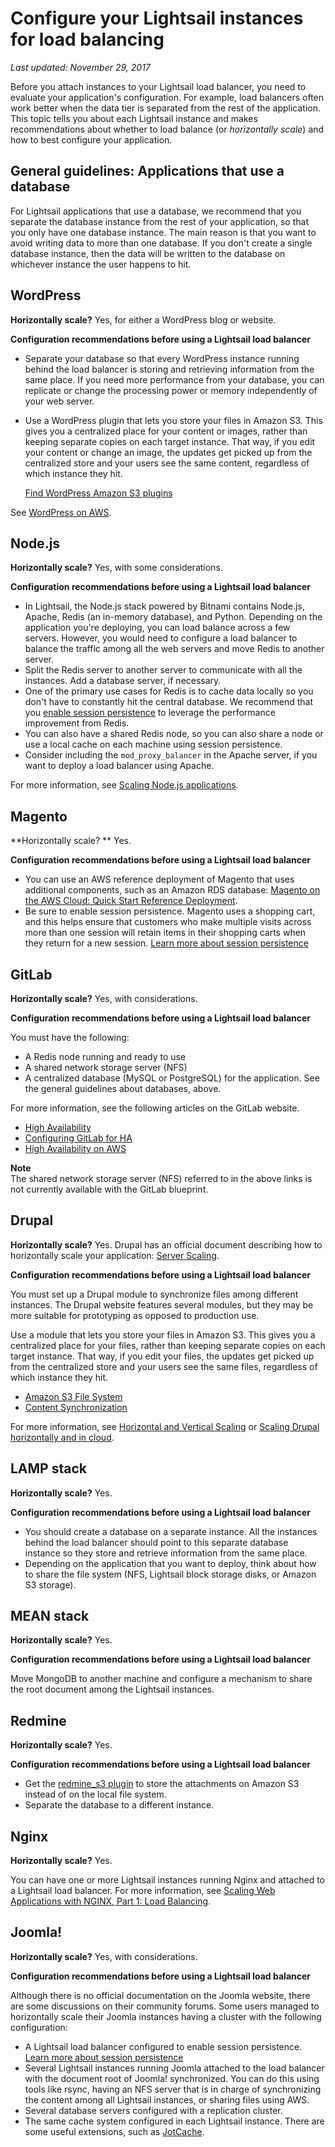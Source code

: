 # Configure your Lightsail instances for load balancing<a name="configure-lightsail-instances-for-load-balancing"></a>

 *Last updated: November 29, 2017* 

Before you attach instances to your Lightsail load balancer, you need to evaluate your application's configuration\. For example, load balancers often work better when the data tier is separated from the rest of the application\. This topic tells you about each Lightsail instance and makes recommendations about whether to load balance \(or *horizontally scale*\) and how to best configure your application\.

## General guidelines: Applications that use a database<a name="applications-that-use-a-database"></a>

For Lightsail applications that use a database, we recommend that you separate the database instance from the rest of your application, so that you only have one database instance\. The main reason is that you want to avoid writing data to more than one database\. If you don't create a single database instance, then the data will be written to the database on whichever instance the user happens to hit\.

## WordPress<a name="configure-wordpress-application-for-lightsail-load-balancer"></a>

**Horizontally scale?** Yes, for either a WordPress blog or website\. 

 **Configuration recommendations before using a Lightsail load balancer** 
+ Separate your database so that every WordPress instance running behind the load balancer is storing and retrieving information from the same place\. If you need more performance from your database, you can replicate or change the processing power or memory independently of your web server\.
+ Use a WordPress plugin that lets you store your files in Amazon S3\. This gives you a centralized place for your content or images, rather than keeping separate copies on each target instance\. That way, if you edit your content or change an image, the updates get picked up from the centralized store and your users see the same content, regardless of which instance they hit\.

   [Find WordPress Amazon S3 plugins](https://wordpress.org/plugins/tags/s3/) 

See [WordPress on AWS](https://cloudonaut.io/wordpress-on-aws-you-are-holding-it-wrong/)\.

## Node\.js<a name="configure-node-js-application-for-lightsail-load-balancer"></a>

**Horizontally scale?** Yes, with some considerations\.

 **Configuration recommendations before using a Lightsail load balancer** 
+ In Lightsail, the Node\.js stack powered by Bitnami contains Node\.js, Apache, Redis \(an in\-memory database\), and Python\. Depending on the application you're deploying, you can load balance across a few servers\. However, you would need to configure a load balancer to balance the traffic among all the web servers and move Redis to another server\.
+ Split the Redis server to another server to communicate with all the instances\. Add a database server, if necessary\.
+ One of the primary use cases for Redis is to cache data locally so you don't have to constantly hit the central database\. We recommend that you [enable session persistence](enable-session-stickiness-persistence-or-change-cookie-duration.md) to leverage the performance improvement from Redis\.
+ You can also have a shared Redis node, so you can also share a node or use a local cache on each machine using session persistence\.
+ Consider including the `mod_proxy_balancer` in the Apache server, if you want to deploy a load balancer using Apache\.

For more information, see [Scaling Node\.js applications](https://medium.freecodecamp.org/scaling-node-js-applications-8492bd8afadc)\.

## Magento<a name="configure-magento-application-for-lightsail-load-balancer"></a>

**Horizontally scale? ** Yes\.

 **Configuration recommendations before using a Lightsail load balancer** 
+ You can use an AWS reference deployment of Magento that uses additional components, such as an Amazon RDS database: [Magento on the AWS Cloud: Quick Start Reference Deployment](http://docs.aws.amazon.com/quickstart/latest/magento/welcome.html)\.
+ Be sure to enable session persistence\. Magento uses a shopping cart, and this helps ensure that customers who make multiple visits across more than one session will retain items in their shopping carts when they return for a new session\. [Learn more about session persistence](enable-session-stickiness-persistence-or-change-cookie-duration.md)

## GitLab<a name="configure-gitlab-application-for-lightsail-load-balancer"></a>

**Horizontally scale?** Yes, with considerations\.

 **Configuration recommendations before using a Lightsail load balancer** 

You must have the following: 
+ A Redis node running and ready to use
+ A shared network storage server \(NFS\)
+ A centralized database \(MySQL or PostgreSQL\) for the application\. See the general guidelines about databases, above\.

For more information, see the following articles on the GitLab website\.
+  [High Availability](https://docs.gitlab.com/ee/administration/high_availability/) 
+  [Configuring GitLab for HA](https://docs.gitlab.com/ce/administration/high_availability/gitlab.html) 
+  [High Availability on AWS](https://docs.gitlab.com/ce/university/high-availability/aws/) 

**Note**  
The shared network storage server \(NFS\) referred to in the above links is not currently available with the GitLab blueprint\.

## Drupal<a name="configure-drupal-application-for-lightsail-load-balancer"></a>

**Horizontally scale?** Yes\. Drupal has an official document describing how to horizontally scale your application: [Server Scaling](https://www.drupal.org/docs/8/managing-site-performance-and-scalability/server-scaling)\.

 **Configuration recommendations before using a Lightsail load balancer** 

You must set up a Drupal module to synchronize files among different instances\. The Drupal website features several modules, but they may be more suitable for prototyping as opposed to production use\.

Use a module that lets you store your files in Amazon S3\. This gives you a centralized place for your files, rather than keeping separate copies on each target instance\. That way, if you edit your files, the updates get picked up from the centralized store and your users see the same files, regardless of which instance they hit\.
+  [Amazon S3 File System](https://www.drupal.org/project/s3fs) 
+  [Content Synchronization](https://www.drupal.org/project/content_sync) 

For more information, see [Horizontal and Vertical Scaling](http://chimera.labs.oreilly.com/books/1230000000845/ch07.html) or [Scaling Drupal horizontally and in cloud](https://www.slideshare.net/burgerboydaddy/scaling-drupal-horizontally-and-in-cloud)\.

## LAMP stack<a name="configure-lamp-application-for-lightsail-load-balancer"></a>

**Horizontally scale?** Yes\. 

 **Configuration recommendations before using a Lightsail load balancer** 
+ You should create a database on a separate instance\. All the instances behind the load balancer should point to this separate database instance so they store and retrieve information from the same place\.
+ Depending on the application that you want to deploy, think about how to share the file system \(NFS, Lightsail block storage disks, or Amazon S3 storage\)\.

## MEAN stack<a name="configure-mean-application-for-lightsail-load-balancer"></a>

**Horizontally scale?** Yes\. 

 **Configuration recommendations before using a Lightsail load balancer** 

Move MongoDB to another machine and configure a mechanism to share the root document among the Lightsail instances\.

## Redmine<a name="configure-redmine-application-for-lightsail-load-balancer"></a>

**Horizontally scale?** Yes\. 

 **Configuration recommendations before using a Lightsail load balancer** 
+ Get the [redmine\_s3 plugin](http://www.redmine.org/plugins/redmine_s3) to store the attachments on Amazon S3 instead of on the local file system\.
+ Separate the database to a different instance\.

## Nginx<a name="configure-nginx-application-for-lightsail-load-balancer"></a>

**Horizontally scale?** Yes\. 

You can have one or more Lightsail instances running Nginx and attached to a Lightsail load balancer\. For more information, see [Scaling Web Applications with NGINX, Part 1: Load Balancing](https://www.nginx.com/blog/scaling-web-applications-nginx-part-load-balancing/)\.

## Joomla\!<a name="configure-joomla-application-for-lightsail-load-balancer"></a>

**Horizontally scale?** Yes, with considerations\. 

 **Configuration recommendations before using a Lightsail load balancer** 

Although there is no official documentation on the Joomla website, there are some discussions on their community forums\. Some users managed to horizontally scale their Joomla instances having a cluster with the following configuration:
+ A Lightsail load balancer configured to enable session persistence\. [Learn more about session persistence](enable-session-stickiness-persistence-or-change-cookie-duration.md)
+ Several Lightsail instances running Joomla attached to the load balancer with the document root of Joomla\! synchronized\. You can do this using tools like rsync, having an NFS server that is in charge of synchronizing the content among all Lightsail instances, or sharing files using AWS\.
+ Several database servers configured with a replication cluster\.
+ The same cache system configured in each Lightsail instance\. There are some useful extensions, such as [JotCache](https://extensions.joomla.org/extension/jotcache/)\.